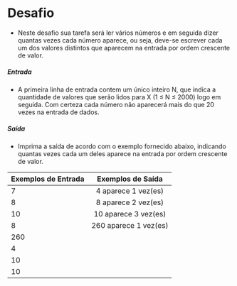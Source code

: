 # Desafio

- Neste desafio sua tarefa será ler vários números e em seguida dizer quantas vezes cada número aparece, ou seja, deve-se escrever cada um dos valores distintos que aparecem na entrada por ordem crescente de valor.

 
##### Entrada
- A primeira linha de entrada contem um único inteiro N, que indica a quantidade de valores que serão lidos para X (1 ≤ N ≤ 2000) logo em seguida. Com certeza cada número não aparecerá mais do que 20 vezes na entrada de dados.
##### Saída
- Imprima a saída de acordo com o exemplo fornecido abaixo, indicando quantas vezes cada um deles aparece na entrada por ordem crescente de valor.


 | Exemplos de Entrada 	|         Exemplos de Saída    |
 | --------------------------- |:----------------------------:|
 |	7   			|	4 aparece 1 vez(es)	|	
 |	8			|	8 aparece 2 vez(es)	|
 |	10			|	10 aparece 3 vez(es)	|
 |	8			|	260 aparece 1 vez(es)	|	
 |	260			|				|
 |	4			|				|
 |	10			|				|	
 |	10			|				|
